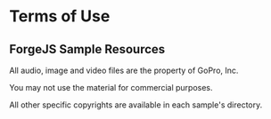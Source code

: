 # Terms of Use

## ForgeJS Sample Resources

All audio, image and video files are the property of GoPro, Inc.

You may not use the material for commercial purposes.

All other specific copyrights are available in each sample's directory.